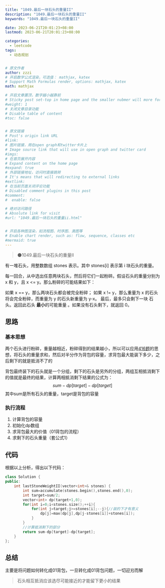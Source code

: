 ```yaml
---
title: "1049.最后一块石头的重量II"
description: "1049.最后一块石头的重量II"
keywords: "1049.最后一块石头的重量II"

date: 2023-06-21T20:01:23+08:00
lastmod: 2023-06-21T20:01:23+08:00

categories:
  - leetcode
tags:
  - 动态规划


# 原文作者
author: zzzi
# 开启数学公式渲染，可选值： mathjax, katex
# Support Math Formulas render, options: mathjax, katex
math: mathjax

# 开启文章置顶，数字越小越靠前
# Sticky post set-top in home page and the smaller nubmer will more forward.
#weight: 1
# 关闭文章目录功能
# Disable table of content
#toc: false


# 原文链接
# Post's origin link URL
#link:
# 图片链接，用在open graph和twitter卡片上
# Image source link that will use in open graph and twitter card
#imgs:
# 在首页展开内容
# Expand content on the home page
#expand: true
# 外部链接地址，访问时直接跳转
# It's means that will redirecting to external links
#extlink:
# 在当前页面关闭评论功能
# Disabled comment plugins in this post
#comment:
#  enable: false

# 绝对访问路径
# Absolute link for visit
#url: "1049.最后一块石头的重量ii.html"


# 开启各种图渲染，如流程图、时序图、类图等
# Enable chart render, such as: flow, sequence, classes etc
#mermaid: true
---
```


>:new_moon:1049.最后一块石头的重量II

有一堆石头，用整数数组 stones 表示。其中 stones[i] 表示第 i 块石头的重量。

每一回合，从中选出任意两块石头，然后将它们一起粉碎。假设石头的重量分别为 x 和 y，且 x <= y。那么粉碎的可能结果如下：

如果 x == y，那么两块石头都会被完全粉碎；
如果 x != y，那么重量为 x 的石头将会完全粉碎，而重量为 y 的石头新重量为 y-x。
最后，最多只会剩下一块 石头。返回此石头 **最小**的可能重量 。如果没有石头剩下，就返回 0。

<!--more-->

## 思路

### 基本思想

两个石头进行粉碎，重量越相近，粉碎得到的结果越小，所以可以应用[416题](https://www.programmercarl.com/0416.%E5%88%86%E5%89%B2%E7%AD%89%E5%92%8C%E5%AD%90%E9%9B%86.html#_416-%E5%88%86%E5%89%B2%E7%AD%89%E5%92%8C%E5%AD%90%E9%9B%86)的思想，将石头的重量求和，然后对半分作为背包的容量，求背包最大能装下多少，之后剩下的就是抵消不了的

背包最终装下的石头就是一个分组，剩下的石头是另外的分组，两组互相抵消剩下的值就是最终的结果，计算两相抵消剩下结果的公式为：
$$
sum - dp[target] - dp[target]
$$
其中sum是所有石头的重量，target是背包的容量

### 执行流程

1. 计算背包的容量
2. 初始化dp数组
3. 求背包最大的价值（01背包的流程）
4. 求剩下的石头重量（套公式1）

## 代码

根据以上分析，得出以下代码：

```c++
class Solution {
public:
    int lastStoneWeightII(vector<int>& stones) {
        int sum=accumulate(stones.begin(),stones.end(),0);
        int target=sum/2;
        vector<int> dp(target+1,0);
        for(int i=0;i<stones.size();++i){
            for(int j=target;j>=stones[i];--j){//装的下才有意义
                dp[j]=max(dp[j],dp[j-stones[i]]+stones[i]);
            }
        }
        //计算抵消剩下的部分
        return sum-dp[target]-dp[target];
    }   
};
```

## 总结

主要是将问题如何转化成01背包，一旦转化成01背包问题，一切迎刃而解

> 石头相互抵消应该选尽可能接近的才能留下更小的结果

